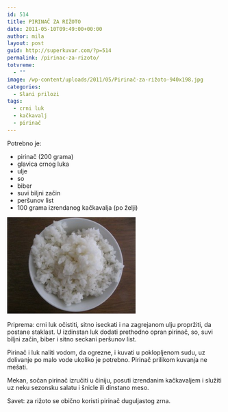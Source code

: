 ```yaml
---
id: 514
title: PIRINAČ ZA RIŽOTO
date: 2011-05-10T09:49:00+00:00
author: mila
layout: post
guid: http://superkuvar.com/?p=514
permalink: /pirinac-za-rizoto/
totvreme:
  - ""
image: /wp-content/uploads/2011/05/Pirinač-za-rižoto-940x198.jpg
categories:
  - Slani prilozi
tags:
  - crni luk
  - kačkavalj
  - pirinač
---
```

Potrebno je:

  * pirinač (200 grama)
  * glavica crnog luka
  * ulje
  * so
  * biber
  * suvi biljni začin
  * peršunov list
  * 100 grama izrendanog kačkavalja (po želji)

<img class="alignnone size-medium wp-image-2863" title="Pirinač za rižoto" src="/wp-content/uploads/2011/05/Pirina%C4%8D-za-ri%C5%BEoto-300x225.jpg" alt="" width="300" height="225" /> 

Priprema: crni luk očistiti, sitno iseckati i na zagrejanom ulju propržiti, da postane staklast. U izdinstan luk dodati prethodno opran pirinač, so, suvi biljni začin, biber i sitno seckani peršunov list.

Pirinač i luk naliti vodom, da ogrezne, i kuvati u poklopljenom sudu, uz dolivanje po malo vode ukoliko je potrebno. Pirinač prilikom kuvanja ne mešati.

Mekan, sočan pirinač izručiti u činiju, posuti izrendanim kačkavaljem i služiti uz neku sezonsku salatu i šnicle ili dinstano meso.

Savet: za rižoto se obično koristi pirinač duguljastog zrna.